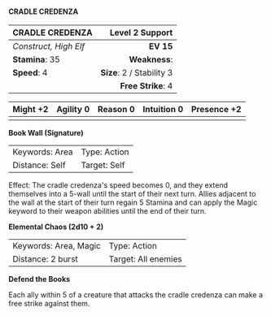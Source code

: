 #### CRADLE CREDENZA

| CRADLE CREDENZA       |       **Level 2 Support** |
| :-------------------- | ------------------------: |
| *Construct, High Elf* |                 **EV 15** |
| **Stamina**: 35       |             **Weakness**: |
| **Speed**: 4          | **Size**: 2 / Stability 3 |
|                       |        **Free Strike**: 4 |

| **Might** +2 | **Agility** 0 | **Reason** 0 | **Intuition** 0 | **Presence** +2 |
| ------------ | ------------- | ------------ | --------------- | --------------- |
|              |               |              |                 |                 |

**Book Wall (Signature)**

|                |              |
| :------------- | :----------- |
| Keywords: Area | Type: Action |
| Distance: Self | Target: Self |

Effect: The cradle credenza's speed becomes 0, and they extend themselves into a 5-wall until the start of their next turn. Allies adjacent to the wall at the start of their turn regain 5 Stamina and can apply the Magic keyword to their weapon abilities until the end of their turn.

**Elemental Chaos (2d10 + 2)**

|                       |                     |
| :-------------------- | :------------------ |
| Keywords: Area, Magic | Type: Action        |
| Distance: 2 burst     | Target: All enemies |

**Defend the Books**

Each ally within 5 of a creature that attacks the cradle credenza can make a free strike against them.
